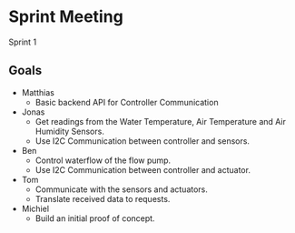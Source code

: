 # Sprint Meeting

Sprint 1

## Goals

- Matthias
  - Basic backend API for Controller Communication
- Jonas
  - Get readings from  the Water Temperature, Air Temperature and Air Humidity Sensors.
  - Use I2C Communication between controller and sensors.
- Ben
  - Control waterflow of the flow pump.
  - Use I2C Communication between controller and actuator.
- Tom
  - Communicate with the sensors and actuators.
  - Translate received data to requests.
- Michiel 
  - Build an initial proof of concept.